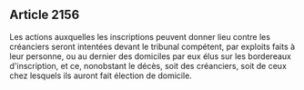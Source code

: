 Article 2156
----
Les actions auxquelles les inscriptions peuvent donner lieu contre les
créanciers seront intentées devant le tribunal compétent, par exploits faits à
leur personne, ou au dernier des domiciles par eux élus sur les bordereaux
d'inscription, et ce, nonobstant le décès, soit des créanciers, soit de ceux
chez lesquels ils auront fait élection de domicile.
